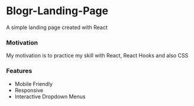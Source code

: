 # Blogr-Landing-Page
A simple landing page created with React

### Motivation
My motivation is to practice my skill with React, React Hooks and also CSS

### Features
- Mobile Friendly
- Responsive
- Interactive Dropdown Menus
